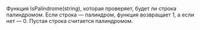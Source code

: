 Функция IsPalindrome(string), 
которая проверяет, будет ли строка палиндромом. 
Если строка — палиндром, функция возвращает 1, а если нет — 0. 
Пустая строка считается палиндромом.
